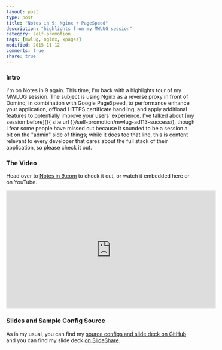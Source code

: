 ```yaml
---
layout: post
type: post
title: "Notes in 9: Nginx + PageSpeed"
description: "highlights from my MWLUG session"
category: self-promotion
tags: [mwlug, nginx, xpages]
modified: 2015-11-12
comments: true
share: true
---
```


### Intro
I'm on Notes in 9 again. This time, I'm back with a highlights tour of my MWLUG session. The subject is using Nginx as a reverse proxy in front of Domino, in combination with Google PageSpeed, to performance enhance your application, offload HTTPS certificate handling, and apply additional features to potentially improve your users' experience. I've talked about [my session before]({{ site.url }}/self-promotion/mwlug-ad113-success/), though I fear some people have missed out because it sounded to be a session a bit on the "admin" side of things; while it does toe that line, this is content relevant to every developer that cares about the full stack of their application, so please check it out.

### The Video
Head over to [Notes in 9.com](xxxxxxx) to check it out, or watch it embedded here or on YouTube.

<div class="embed-responsive embed-responsive-16by9 center-block">
	<iframe width="560" height="315" src="https://www.youtube.com/embed/xxxxxxxxxxx" frameborder="0" allowfullscreen></iframe>
</div>

### Slides and Sample Config Source
As is my usual, you can find my [source configs and slide deck on GitHub](https://github.com/edm00se/AD113-Speed-Up-Your-Apps-with-Nginx-and-PageSpeed) and you can find my slide deck [on SlideShare](http://www.slideshare.net/edm00se/ad113-speed-up-your-applications-w-nginx-and-pagespeed).